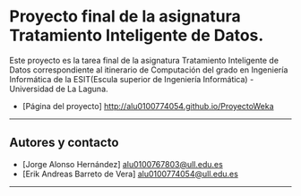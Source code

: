 # Proyecto final de la asignatura Tratamiento Inteligente de Datos.
Este proyecto es la tarea final de la asignatura Tratamiento Inteligente de Datos
correspondiente al itinerario de Computación del grado en Ingeniería Informática
de la ESIT(Escula superior de Ingeniería Informática) - Universidad de La Laguna.

+ [Página del proyecto] http://alu0100774054.github.io/ProyectoWeka
---

## Autores y contacto

+ [Jorge Alonso Hernández] alu0100767803@ull.edu.es
+ [Erik Andreas Barreto de Vera] alu0100774054@ull.edu.es

---
